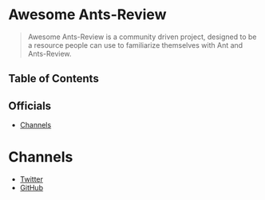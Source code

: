 # Awesome Ants-Review
> Awesome Ants-Review is a community driven project, designed to be a resource people can use to familiarize themselves with Ant and Ants-Review.

## Table of Contents

## Officials

- [Channels](#channels) 

Channels
========
- [Twitter](https://twitter.com/ants_review)
- [GitHub](https://github.com/naszam/ants-review)

